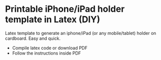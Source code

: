 # Printable  iPhone/iPad  holder template in Latex (DIY)
Latex template to generate an iphone/iPad (or any mobile/tablet) holder on cardboard. Easy and quick.
  * Compile latex code or download PDF
  * Follow the instructions inside PDF 
  


